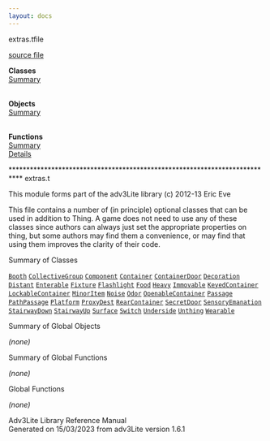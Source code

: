 ```yaml
---
layout: docs
---
```

<span class="title">extras.t</span><span class="type">file</span>

[source file](../source/extras.t.html)

**Classes**  
[Summary](#_ClassSummary_)  
 

**Objects**  
[Summary](#_ObjectSummary_)  
 

**Functions**  
[Summary](#_FunctionSummary_)  
[Details](#_Functions_)



\*\*\*\*\*\*\*\*\*\*\*\*\*\*\*\*\*\*\*\*\*\*\*\*\*\*\*\*\*\*\*\*\*\*\*\*\*\*\*\*\*\*\*\*\*\*\*\*\*\*\*\*\*\*\*\*\*\*\*\*\*\*\*\*\*\*\*\*\*\*\*\*\*\*\*
extras.t

This module forms part of the adv3Lite library (c) 2012-13 Eric Eve

This file contains a number of (in principle) optional classes that can
be used in addition to Thing. A game does not need to use any of these
classes since authors can always just set the appropriate properties on
thing, but some authors may find them a convenience, or may find that
using them improves the clarity of their code.



<span id="_ClassSummary_"></span>



<span class="hdln">Summary of Classes</span>  



[`Booth`](../object/Booth.html) [`CollectiveGroup`](../object/CollectiveGroup.html) [`Component`](../object/Component.html) [`Container`](../object/Container.html) [`ContainerDoor`](../object/ContainerDoor.html) [`Decoration`](../object/Decoration.html) [`Distant`](../object/Distant.html) [`Enterable`](../object/Enterable.html) [`Fixture`](../object/Fixture.html) [`Flashlight`](../object/Flashlight.html) [`Food`](../object/Food.html) [`Heavy`](../object/Heavy.html) [`Immovable`](../object/Immovable.html) [`KeyedContainer`](../object/KeyedContainer.html) [`LockableContainer`](../object/LockableContainer.html) [`MinorItem`](../object/MinorItem.html) [`Noise`](../object/Noise.html) [`Odor`](../object/Odor.html) [`OpenableContainer`](../object/OpenableContainer.html) [`Passage`](../object/Passage.html) [`PathPassage`](../object/PathPassage.html) [`Platform`](../object/Platform.html) [`ProxyDest`](../object/ProxyDest.html) [`RearContainer`](../object/RearContainer.html) [`SecretDoor`](../object/SecretDoor.html) [`SensoryEmanation`](../object/SensoryEmanation.html) [`StairwayDown`](../object/StairwayDown.html) [`StairwayUp`](../object/StairwayUp.html) [`Surface`](../object/Surface.html) [`Switch`](../object/Switch.html) [`Underside`](../object/Underside.html) [`Unthing`](../object/Unthing.html) [`Wearable`](../object/Wearable.html)
<span id="_ObjectSummary_"></span>



<span class="hdln">Summary of Global Objects</span>  



*(none)* <span id="FunctionSummary_"></span>



<span class="hdln">Summary of Global Functions</span>  



*(none)* <span id="_Functions_"></span>



<span class="hdln">Global Functions</span>  



*(none)*



Adv3Lite Library Reference Manual  
Generated on 15/03/2023 from adv3Lite version 1.6.1


